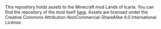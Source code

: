 This repository holds assets to the Minecraft mod Lands of Icaria. You can find the repository of the mod itself [here](https://github.com/Axanthic-Game-Studios/Lands-of-Icaria).
Assets are licensed under the Creative Commons Attribution-NonCommercial-ShareAlike 4.0 International License.
